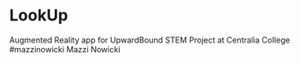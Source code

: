 # LookUp
Augmented Reality app for UpwardBound STEM Project at Centralia College
#mazzinowicki
Mazzi Nowicki
